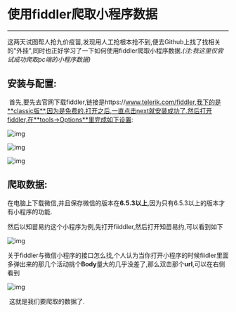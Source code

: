 # 使用fiddler爬取小程序数据

----

​	这两天试图帮人抢九价疫苗,发现用人工抢根本抢不到,便去Github上找了找相关的"外挂",同时也正好学习了一下如何使用fiddler爬取小程序数据.*(注:我这里仅尝试成功爬取pc端的小程序数据)*

##  安装与配置:

​	首先,要先去官网下载fiddler,链接是https://www.telerik.com/fiddler,我下的是**classic版**,因为是免费的.打开之后,一直点击next就安装成功了.然后打开fiddler,在**tools->Options**里完成如下设置:

![img](file:///C:\Users\86133\AppData\Roaming\Tencent\Users\2508389223\QQ\WinTemp\RichOle\O}VTJMK`NHR4~6KU9{T`LHR.png)

![img](file:///C:\Users\86133\AppData\Roaming\Tencent\Users\2508389223\QQ\WinTemp\RichOle\I13}S{KY}{[{$W$ML6_S]X7.png)

![img](file:///C:\Users\86133\AppData\Roaming\Tencent\Users\2508389223\QQ\WinTemp\RichOle\JAJI[9%WI}]_N_D$C80@VWQ.png)

## 爬取数据:

​	在电脑上下载微信,并且保存微信的版本在**6.5.3以上**,因为只有6.5.3以上的版本才有小程序的功能.

​	然后以知苗易约这个小程序为例,先打开fiiddler,然后打开知苗易约,可以看到如下

![img](file:///C:\Users\86133\AppData\Roaming\Tencent\Users\2508389223\QQ\WinTemp\RichOle\G~}JFJPU0_M8N4Z0H5}MSJR.png)

​	关于fiddler与微信小程序的接口怎么找,个人认为当你打开小程序的时候fiidler里面多弹出来的那几个活动挑个**Body**量大的几乎没差了,那么双击那个**url**,可以在右侧看到

![img](file:///C:\Users\86133\AppData\Roaming\Tencent\Users\2508389223\QQ\WinTemp\RichOle\HYA~WT${4C1RU{D~AU{R%ER.png)

​	这就是我们要爬取的数据了.

